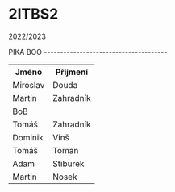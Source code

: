 # 2ITBS2
2022/2023

<html>
	<body>
		<table>
			<th>Jméno</th>
			<th>Příjmení</th>
			<tr>
				<td>Miroslav</td>
				<td>Douda</td>
				PIKA BOO
			<tr>
				<td>Martin</td>
				<td>Zahradník</td>
			</tr>
			</tr>
			<tr>
				<td>BoB</td>
			</tr>
			<tr>
				<td>Tomáš</td>
				<td>Zahradník</td>
			</tr>
			<tr>
				<td>Dominik</td>
				<td>Vinš</td>
			</tr>
			<tr>
				<td>Tomáš</td>
				<td>Toman</td>
			</tr>
				<td>Adam</td>
				<td>Stiburek</td>
			<tr>
                        <tr>
                                <td>Martin</td>
                                <td>Nosek</td>
                        <tr>
			--------------------------------------
		</table>
	</body>
</html>
